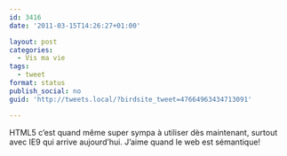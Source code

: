 ```yaml
---
id: 3416
date: '2011-03-15T14:26:27+01:00'

layout: post
categories:
  - Vis ma vie
tags:
  - tweet
format: status
publish_social: no
guid: 'http://tweets.local/?birdsite_tweet=47664963434713091'

---
```


HTML5 c’est quand même super sympa à utiliser dès maintenant, surtout avec IE9 qui arrive aujourd’hui. J’aime quand le web est sémantique!